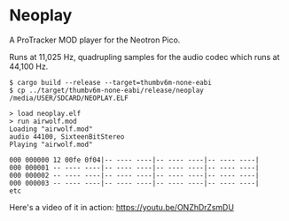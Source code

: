 # Neoplay

A ProTracker MOD player for the Neotron Pico.

Runs at 11,025 Hz, quadrupling samples for the audio codec which runs at 44,100 Hz.

```console
$ cargo build --release --target=thumbv6m-none-eabi
$ cp ../target/thumbv6m-none-eabi/release/neoplay /media/USER/SDCARD/NEOPLAY.ELF

```

```console
> load neoplay.elf
> run airwolf.mod
Loading "airwolf.mod"
audio 44100, SixteenBitStereo
Playing "airwolf.mod"

000 000000 12 00fe 0f04|-- ---- ----|-- ---- ----|-- ---- ----|
000 000001 -- ---- ----|-- ---- ----|-- ---- ----|-- ---- ----|
000 000002 -- ---- ----|-- ---- ----|-- ---- ----|-- ---- ----|
000 000003 -- ---- ----|-- ---- ----|-- ---- ----|-- ---- ----|
etc
```

Here's a video of it in action: https://youtu.be/ONZhDrZsmDU
